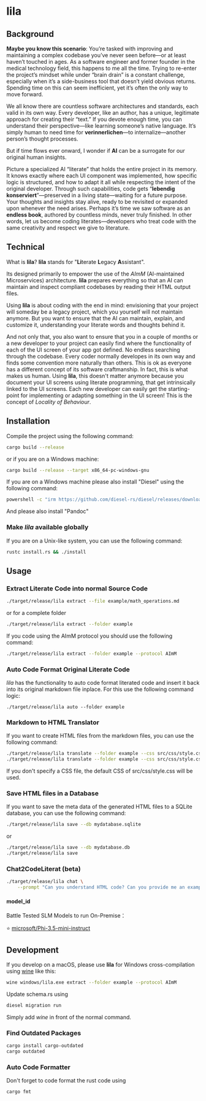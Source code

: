 # lila

## Background

**Maybe you know this scenario**: You’re tasked with improving and maintaining a complex codebase you’ve never seen before—or at least haven’t touched in ages. As a software engineer and former founder in the medical technology field, this happens to me all the time. Trying to re-enter the project’s mindset while under “brain drain” is a constant challenge, especially when it’s a side-business tool that doesn’t yield obvious returns. Spending time on this can seem inefficient, yet it’s often the only way to move forward.

We all know there are countless software architectures and standards, each valid in its own way. Every developer, like an author, has a unique, legitimate approach for creating their “text.” If you devote enough time, you can understand their perspective—like learning someone’s native language. It’s simply human to need time for **verinnerlichen**—to internalize—another person’s thought processes.

But if time flows ever onward, I wonder if **AI** can be a surrogate for our original human insights.

Picture a specialized AI “literate” that holds the entire project in its memory. It knows exactly where each UI component was implemented, how specific logic is structured, and how to adapt it all while respecting the intent of the original developer. Through such capabilities, code gets “**lebendig konserviert**”—preserved in a living state—waiting for a future purpose. Your thoughts and insights stay alive, ready to be revisited or expanded upon whenever the need arises. Perhaps it’s time we saw software as an **endless book**, authored by countless minds, never truly finished. In other words, let us become coding literates—developers who treat code with the same creativity and respect we give to literature.

## Technical

What is **lila**? **lila** stands for "**Li**terate **L**egacy **A**ssistant".

Its designed primarily to empower the use of the *AImM* (AI-maintained Microservices) architecture.
**lila** prepares everything so that an AI can maintain and inspect compliant codebases by reading their HTML output files.

Using **lila** is about coding with the end in mind: envisioning that your project will someday be a legacy project, which you yourself will not maintain anymore. But you want to ensure that the AI can maintain, explain, and customize it, understanding your literate words and thoughts behind it.

And not only that, you also want to ensure that you in a couple of months or a new developer to your project can easily find where the functionality of each of the UI screen of your app got defined. No endless searching through the codebase. Every coder normally developes in its own way and finds some convention more naturally than others. This is ok as everyone has a different concept of its software craftmanship. In fact, this is what makes us human. Using **lila**, this doesn't matter anymore because you document your UI screens using literate programming, that get intrinsically linked to the UI screens. Each new developer can easily get the starting-point for implementing or adapting something in the UI screen! This is the concept of *Locality of Behaviour*.

## Installation

Compile the project using the following command:

```bash
cargo build --release
```

or if you are on a Windows machine:

```bash
cargo build --release --target x86_64-pc-windows-gnu
```

If you are on a Windows machine please also install "Diesel" using the following command:

```bash
powershell -c "irm https://github.com/diesel-rs/diesel/releases/download/v2.2.1/diesel_cli-installer.ps1 | iex"
```

And please also install "Pandoc"

### Make *lila* available globally

If you are on a Unix-like system, you can use the following command:

```bash
rustc install.rs && ./install
```

## Usage

### Extract Literate Code into normal Source Code

```bash
./target/release/lila extract --file example/math_operations.md
```

or for a complete folder

```bash
./target/release/lila extract --folder example
```

If you code using the AImM protocol you should use the following command:

```bash
./target/release/lila extract --folder example --protocol AImM
```

### Auto Code Format Original Literate Code

*lila* has the functionality to auto code format literated code and insert it back into its original markdown file inplace.
For this use the following command logic:

```
./target/release/lila auto --folder example
```

### Markdown to HTML Translator

If you want to create HTML files from the markdown files, you can use the following command:

```bash
./target/release/lila translate --folder example --css src/css/style.css --mermaid src/js/mermaid.min.js
./target/release/lila translate --folder example --css src/css/style.css --disable-mermaid
```

If you don't specify a CSS file, the default CSS of src/css/style.css will be used.

### Save HTML files in a Database

If you want to save the meta data of the generated HTML files to a SQLite database, you can use the following command:

```bash
./target/release/lila save --db mydatabase.sqlite
```

or

```bash
./target/release/lila save --db mydatabase.db
./target/release/lila save
```

### Chat2CodeLiterat (beta)

```bash
./target/release/lila chat \
    --prompt "Can you understand HTML code? Can you provide me an example code? With a button? And if I click the button every time, a counter gets increased by the number 2?"
```


#### model_id

Battle Tested SLM Models to run On-Premise：

⭐ [microsoft/Phi-3.5-mini-instruct](https://huggingface.co/microsoft/Phi-3.5-mini-instruct)


## Development

If you develop on a macOS, please use **lila** for Windows cross-compilation using [wine](https://formulae.brew.sh/cask/wine-stable) like this:

```bash
wine windows/lila.exe extract --folder example --protocol AImM
```

Update schema.rs using

```bash
diesel migration run
```

Simply add *wine* in front of the normal command.

### Find Outdated Packages

```bash
cargo install cargo-outdated
cargo outdated
```

### Auto Code Formatter

Don't forget to code format the rust code using

```bash
cargo fmt
```
